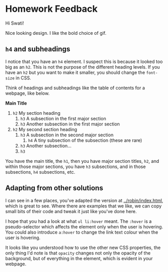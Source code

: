 # Homework Feedback

Hi Swati!

Nice looking design.
I like the bold choice of gif.

## `h4` and subheadings

I notice that you have an `h4` element.
I suspect this is because it looked too big as an `h2`.
This is not the purpose of the different heading levels.
If you have an `h2` but you want to make it smaller, you
should change the `font-size` in CSS.

Think of headings and subheadings like the table of contents for a webpage, like below.

**Main Title**

1. `h2` My section heading
   1.  `h3` A subsection in the first major section
   2. `h3` Another subsection in the first major section 
2. `h2` My second section heading
   1. `h3` A subsection in the second major section
      1. `h4` A tiny subsection of the subsection (these are rare)
   2. `h3` Another subsection…
   3. `h3`

You have the main title, the `h1`, then you have major section titles,
`h2`, and within those major sections, you have `h3` subsections,
and in those subsections, `h4` subsections, etc.

## Adapting from other solutions

I can see in a few places, you've adapted the version at [../robin/index.html](../robin/index.html),
which is great to see. Where there are examples that we like,
we can copy small bits of their code and tweak it just like you've done here.

I hope that you had a look at what `ul li:hover` meant.
The `:hover` is a pseudo-selector which affects the element only when the user is hovering.
You could also introduce `a:hover` to change the link text colour when the user is hovering.

It looks like you understood how to use the other new CSS properties,
the only thing I'd note is that `opacity` changes not only the opacity of
the background, but of everything in the element, which is evident in
your webpage.

